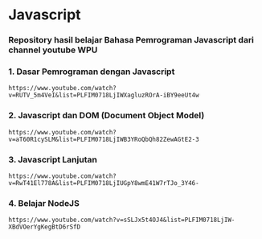 # Javascript
### Repository hasil belajar Bahasa Pemrograman Javascript dari channel youtube WPU
### 1. Dasar Pemrograman dengan Javascript
```
https://www.youtube.com/watch?v=RUTV_5m4VeI&list=PLFIM0718LjIWXagluzROrA-iBY9eeUt4w
```
### 2. Javascript dan DOM (Document Object Model)
```
https://www.youtube.com/watch?v=aT60R1cySLM&list=PLFIM0718LjIWB3YRoQbQh82ZewAGtE2-3
```
### 3. Javascript Lanjutan
```
https://www.youtube.com/watch?v=RwT41El778A&list=PLFIM0718LjIUGpY8wmE41W7rTJo_3Y46-
```
### 4. Belajar NodeJS
```
https://www.youtube.com/watch?v=sSLJx5t4OJ4&list=PLFIM0718LjIW-XBdVOerYgKegBtD6rSfD
```
